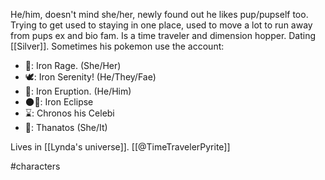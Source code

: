 He/him, doesn't mind she/her, newly found out he likes pup/pupself too. Trying to get used to staying in one place, used to move a lot to run away from pups ex and bio fam. Is a time traveler and dimension hopper. Dating [[Silver]]. Sometimes his pokemon use the account:
- 🐉: Iron Rage. (She/Her)
- 🕊️: Iron Serenity! (He/They/Fae)
- 🌋: Iron Eruption. (He/Him)
- 🌑🌈: Iron Eclipse
- ⌛: Chronos his Celebi
- 🍞: Thanatos (She/It)

Lives in [[Lynda's universe]]. [[@TimeTravelerPyrite]]

#characters 